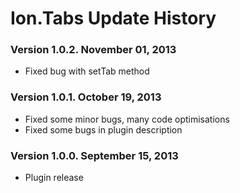 # Ion.Tabs Update History

### Version 1.0.2. November 01, 2013
* Fixed bug with setTab method

### Version 1.0.1. October 19, 2013
* Fixed some minor bugs, many code optimisations
* Fixed some bugs in plugin description

### Version 1.0.0. September 15, 2013
* Plugin release
